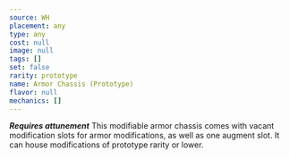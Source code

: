 ```yaml
---
source: WH
placement: any
type: any
cost: null
image: null
tags: []
set: false
rarity: prototype
name: Armor Chassis (Prototype)
flavor: null
mechanics: []
---
```

_**Requires attunement**_
This modifiable armor chassis comes with vacant modification slots for armor modifications, as well as one augment slot. It can house modifications of prototype rarity or lower.